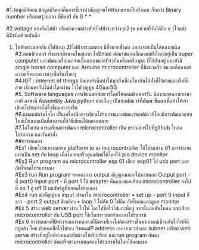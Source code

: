 #1.ข้อมูลดิจิตอล
ข้อมูลดิจิตอลคือการที่เรานำสัญญาณไฟฟ้ามาแทนเป็นตัวเลข เรียกว่า Binary number หรือเลขฐานสอง ที่มีแค่1 กับ 0
*
*

#2.voltage
แรงดันไฟฟ้า หรือค่าความต่างศักย์ไฟฟ้าระหว่างจุด2จุด หน่วยที่วัดได้คือ v (โวลต์) มี2ชนิดด้วยกันคือ 
1) ไฟฟ้ากระแสสลับ (ไฟบ้าน)
2)ไฟฟ้ากระแสตรง มีขั้วบวกขั้วลบ แหล่งจ่ายเป็นได้หลายชนิด  
#3.คอมพิวเตอร์
เริ่มแรกมีขนาดใหญ่มาก ชื่อEniac ต่อมาขนาดเล็กลงแต่ยังใหญ่อยู่เป็น super computer  และพัฒนาเรื่อยมาจนเป็นแบบขนาดปัจจุบันหรือเครื่องpc ที่ใช้กันอยู่ และยังมี single borad computer และ Arduino microcontroller ที่มีขนาดจิ๋ว ขนาดเล็กลงแต่ความเร็วและความจุเพิ่มขึ้นเรื่อยๆ  
#4.IOT : internet of things
อินเตอร์เน็ตทำให้ทุกสิ่งเชื่อมโยงกันได้ทั้งที่ไร้สายและทั้งที่มีสาย เชื่อมหากันได้ทั่วโลกผ่าน ไวไฟ บลูทูธ 4Gและ5G  
#5. Software languages
การเขียนซอฟต์แวร์โดยให้คอมพิวเตอร์รัน  มีมากมายหลายภาษา อาทิ ภาษาซี Assembly Java python และอื่นๆ เป็นซอฟต์แวร์ที่พัฒนาขึ้นมาเพื่อทำให้เราเขียนโปรแกรมได้ไวขึ้นและง่ายขึ้น  
#6.แพลตฟอร์มไอโอ
เป็นเครื่องมือการเขียนโปรแกรมและพัฒนาซอฟต์แวร์โดยมีการพัฒนาแบบใหม่เป็นแบบเปิดที่สามารถใช้วิธีเขียนได้หลากหลาย  
#7.ไอโอเซต
การเตรียมการพัฒนา  microcontroller เปิด บราวเซอร์ไปที่github โหลดโปรแกรม และรันคำสั่ง  
##การทดลอง  
#Ex1 
เขียนโปรแกรมแกรม platform io ลง microcontroller ใช้โปรแกรม 01 การทำงานแบ่งเป็น set กับ loop
เมื่อโหลดเสร็จดูผลลัพธ์ได้โดยใช้ pio device monitor  
#Ex2 
Run program บน microcontroller esp 01 
เสียบ esp01 ใส่ usb port และอัพโหลดโปรแกรมลง  
#Ex3 run
Run program ทดลองการ output สัญญาณออกไปภายนอก
Output port - ที่ port0
Input port - ที่ port 1
ใช้ adapter คั่นและค่อยเสียบ microcontroller ลงไป 
คี่ on 1
คู่ off 0
ผลลัพธ์ดูที่หลอดไฟทดลอง  
#Ex4 run
นำสัญญาณ input เข้ามาใน microcontroller 
• set up - port 0 input สีขาว
              - port 2  output สีเหลือง
• loop 1 ไฟดับ
           0 ไฟติด
อัพโหลดและดูผล monitor  
#Ex 5
สร้าง web server ผ่าน ไวไฟ
โดยใส่ชื่อไวไฟและที่อยู่
จากนั้นกดอัพโหลด และเสียบ microcontroller กับ USB port
ใช้เว็บบราวเซอร์ทดลองโปรแกรม  
#Ex 6
การทดลองที่6ต่างจากการทดลองที่5ตรงที่เราไม่ต้องสร้างขึ้นมาเองแต่เชื่อมกับไวไฟที่มีอยู่แล้ว
โดย กำหนดชื่อไวไฟเอง กำหนดIP address เอง  เกทเวย์ และ subnet
เตรียม web serve
สร้างที่อยู่ไอพีกำหนดรหัสผ่านให้เรียบร้อย และrun program อัพลง microcontroller อัพเสร็จสามารถทดสอบโปรแกรมได้โดยใช้คอมเชค








